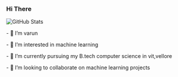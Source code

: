 
### Hi There
<!---
tago893/tago893 is a ✨ special ✨ repository because its `README.md` (this file) appears on your GitHub profile.
You can click the Preview link to take a look at your changes.
--->
![GitHub Stats](https://github-readme-stats.vercel.app/api?username=tago893&count_private=true&theme=radical)
<html>
  
  <body>
    <div>
   <p>
 - 👋 I’m varun 
   </p>
  <p>
  - 👀 I’m interested in machine learning</p>
  <p>
 - 🌱 I’m currently pursuing my B.tech computer science in vit,vellore
 </p>
 <p>
 - 💞️ I’m looking to collaborate on machine learning projects
</p>
  </div>
  </body>
 </html>
